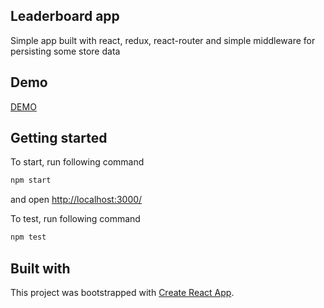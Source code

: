 ## Leaderboard app
Simple app built with react, redux, react-router and simple middleware for persisting some store data

## Demo

[DEMO](https://leaderboard-kg.surge.sh/)

## Getting started

To start, run following command
```bash
npm start
```
and open [http://localhost:3000/](http://localhost:3000/)

To test, run following command
```bash
npm test
```

## Built with

This project was bootstrapped with [Create React App](https://github.com/facebookincubator/create-react-app).

